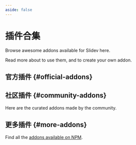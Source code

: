 ```yaml
---
aside: false
---
```


<script setup>
import AddonGallery from '../.vitepress/theme/components/AddonGallery.vue'
</script>

# 插件合集

Browse awesome addons available for Slidev here.

Read more about <LinkInline link="guide/theme-addon#use-addon" /> to use them, and <LinkInline link="guide/write-addon" /> to create your own addon.

## 官方插件 {#official-addons}

<ClientOnly>
  <AddonGallery collection="official"/>
</ClientOnly>

## 社区插件 {#community-addons}

Here are the curated addons made by the community.

<!-- Edit in ./docs/.vitepress/addons.ts -->
<ClientOnly>
  <AddonGallery collection="community"/>
</ClientOnly>

## 更多插件 {#more-addons}

Find all the [addons available on NPM](https://www.npmjs.com/search?q=keywords%3Aslidev-addon).
